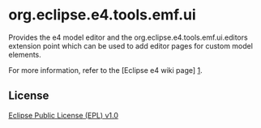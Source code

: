 org.eclipse.e4.tools.emf.ui
===========================

Provides the e4 model editor and the org.eclipse.e4.tools.emf.ui.editors extension point which can be used to add editor pages for custom model elements.

For more information, refer to the [Eclipse e4 wiki page] [1].

License
-------

[Eclipse Public License (EPL) v1.0][2]

[1]: http://www.eclipse.org/e4/
[2]: http://wiki.eclipse.org/EPL
